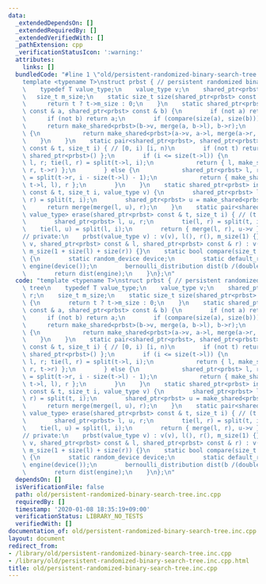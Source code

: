 ```yaml
---
data:
  _extendedDependsOn: []
  _extendedRequiredBy: []
  _extendedVerifiedWith: []
  _pathExtension: cpp
  _verificationStatusIcon: ':warning:'
  attributes:
    links: []
  bundledCode: "#line 1 \"old/persistent-randomized-binary-search-tree.inc.cpp\"\n\
    template <typename T>\nstruct prbst { // persistent randomized binary search tree\n\
    \    typedef T value_type;\n    value_type v;\n    shared_ptr<prbst> l, r;\n \
    \   size_t m_size;\n    static size_t size(shared_ptr<prbst> const & t) {\n  \
    \      return t ? t->m_size : 0;\n    }\n    static shared_ptr<prbst> merge(shared_ptr<prbst>\
    \ const & a, shared_ptr<prbst> const & b) {\n        if (not a) return b;\n  \
    \      if (not b) return a;\n        if (compare(size(a), size(b))) {\n      \
    \      return make_shared<prbst>(b->v, merge(a, b->l), b->r);\n        } else\
    \ {\n            return make_shared<prbst>(a->v, a->l, merge(a->r, b));\n    \
    \    }\n    }\n    static pair<shared_ptr<prbst>, shared_ptr<prbst> > split(shared_ptr<prbst>\
    \ const & t, size_t i) { // [0, i) [i, n)\n        if (not t) return { shared_ptr<prbst>(),\
    \ shared_ptr<prbst>() };\n        if (i <= size(t->l)) {\n            shared_ptr<prbst>\
    \ l, r; tie(l, r) = split(t->l, i);\n            return { l, make_shared<prbst>(t->v,\
    \ r, t->r) };\n        } else {\n            shared_ptr<prbst> l, r; tie(l, r)\
    \ = split(t->r, i - size(t->l) - 1);\n            return { make_shared<prbst>(t->v,\
    \ t->l, l), r };\n        }\n    }\n    static shared_ptr<prbst> insert(shared_ptr<prbst>\
    \ const & t, size_t i, value_type v) {\n        shared_ptr<prbst> l, r; tie(l,\
    \ r) = split(t, i);\n        shared_ptr<prbst> u = make_shared<prbst>(v);\n  \
    \      return merge(merge(l, u), r);\n    }\n    static pair<shared_ptr<prbst>,\
    \ value_type> erase(shared_ptr<prbst> const & t, size_t i) { // (t \\ t_i, t_i)\n\
    \        shared_ptr<prbst> l, u, r;\n        tie(l, r) = split(t, i+1);\n    \
    \    tie(l, u) = split(l, i);\n        return { merge(l, r), u->v };\n    }\n\
    // private:\n    prbst(value_type v) : v(v), l(), r(), m_size(1) {}\n    prbst(value_type\
    \ v, shared_ptr<prbst> const & l, shared_ptr<prbst> const & r) : v(v), l(l), r(r),\
    \ m_size(1 + size(l) + size(r)) {}\n    static bool compare(size_t a, size_t b)\
    \ {\n        static random_device device;\n        static default_random_engine\
    \ engine(device());\n        bernoulli_distribution dist(b /(double) (a + b));\n\
    \        return dist(engine);\n    }\n};\n"
  code: "template <typename T>\nstruct prbst { // persistent randomized binary search\
    \ tree\n    typedef T value_type;\n    value_type v;\n    shared_ptr<prbst> l,\
    \ r;\n    size_t m_size;\n    static size_t size(shared_ptr<prbst> const & t)\
    \ {\n        return t ? t->m_size : 0;\n    }\n    static shared_ptr<prbst> merge(shared_ptr<prbst>\
    \ const & a, shared_ptr<prbst> const & b) {\n        if (not a) return b;\n  \
    \      if (not b) return a;\n        if (compare(size(a), size(b))) {\n      \
    \      return make_shared<prbst>(b->v, merge(a, b->l), b->r);\n        } else\
    \ {\n            return make_shared<prbst>(a->v, a->l, merge(a->r, b));\n    \
    \    }\n    }\n    static pair<shared_ptr<prbst>, shared_ptr<prbst> > split(shared_ptr<prbst>\
    \ const & t, size_t i) { // [0, i) [i, n)\n        if (not t) return { shared_ptr<prbst>(),\
    \ shared_ptr<prbst>() };\n        if (i <= size(t->l)) {\n            shared_ptr<prbst>\
    \ l, r; tie(l, r) = split(t->l, i);\n            return { l, make_shared<prbst>(t->v,\
    \ r, t->r) };\n        } else {\n            shared_ptr<prbst> l, r; tie(l, r)\
    \ = split(t->r, i - size(t->l) - 1);\n            return { make_shared<prbst>(t->v,\
    \ t->l, l), r };\n        }\n    }\n    static shared_ptr<prbst> insert(shared_ptr<prbst>\
    \ const & t, size_t i, value_type v) {\n        shared_ptr<prbst> l, r; tie(l,\
    \ r) = split(t, i);\n        shared_ptr<prbst> u = make_shared<prbst>(v);\n  \
    \      return merge(merge(l, u), r);\n    }\n    static pair<shared_ptr<prbst>,\
    \ value_type> erase(shared_ptr<prbst> const & t, size_t i) { // (t \\ t_i, t_i)\n\
    \        shared_ptr<prbst> l, u, r;\n        tie(l, r) = split(t, i+1);\n    \
    \    tie(l, u) = split(l, i);\n        return { merge(l, r), u->v };\n    }\n\
    // private:\n    prbst(value_type v) : v(v), l(), r(), m_size(1) {}\n    prbst(value_type\
    \ v, shared_ptr<prbst> const & l, shared_ptr<prbst> const & r) : v(v), l(l), r(r),\
    \ m_size(1 + size(l) + size(r)) {}\n    static bool compare(size_t a, size_t b)\
    \ {\n        static random_device device;\n        static default_random_engine\
    \ engine(device());\n        bernoulli_distribution dist(b /(double) (a + b));\n\
    \        return dist(engine);\n    }\n};\n"
  dependsOn: []
  isVerificationFile: false
  path: old/persistent-randomized-binary-search-tree.inc.cpp
  requiredBy: []
  timestamp: '2020-01-08 18:35:19+09:00'
  verificationStatus: LIBRARY_NO_TESTS
  verifiedWith: []
documentation_of: old/persistent-randomized-binary-search-tree.inc.cpp
layout: document
redirect_from:
- /library/old/persistent-randomized-binary-search-tree.inc.cpp
- /library/old/persistent-randomized-binary-search-tree.inc.cpp.html
title: old/persistent-randomized-binary-search-tree.inc.cpp
---
```

